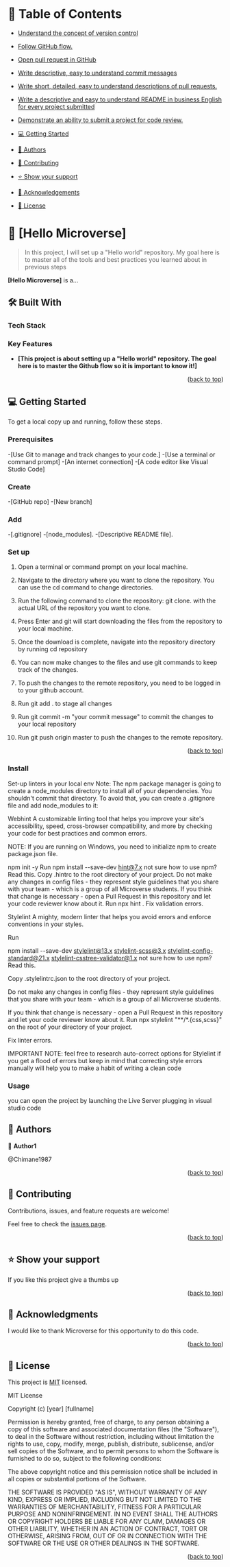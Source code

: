 <a name="readme-top"></a>

<div align="center">
  
 
</div>

<!-- TABLE OF CONTENTS -->

# 📗 Table of Contents

- [Understand the concept of version control](#about-project)
  
- [Follow GitHub flow.](#getting-started)
  
- [Open pull request in GitHub](#authors)

- [Write descriptive, easy to understand commit messages](#future-features)

- [Write short, detailed, easy to understand descriptions of pull requests.](#contributing)

- [Write a descriptive and easy to understand README in business English for every project submitted](#support)

- [Demonstrate an ability to submit a project for code review.](#acknowledgements)

- [💻 Getting Started](#getting-started)

- [👥 Authors](#authors)

- [🤝 Contributing](#contributing)

- [⭐️ Show your support](#support)

- [🙏 Acknowledgements](#acknowledgements)

- [📝 License](#license)

<!-- PROJECT DESCRIPTION -->

# 📖 [Hello Microverse] <a name="about-project"></a>

> In this project, I will set up a "Hello world" repository. My goal here is to master all of the tools and best practices you learned about in previous steps

**[Hello Microverse]** is a...

## 🛠 Built With <a name="built-with"></a>

### Tech Stack <a name="tech-stack"></a>

### Key Features <a name="key-features"></a>

- **[This project is about setting up a "Hello world" repository. The goal here is to master the Github flow so it is important to know it!]**

<p align="right">(<a href="#readme-top">back to top</a>)</p>

<!-- GETTING STARTED -->

## 💻 Getting Started <a name="getting-started"></a>

To get a local copy up and running, follow these steps.

### Prerequisites

-[Use Git to manage and track changes to your code.]
-[Use a terminal or command prompt]
-[An internet connection]
-[A code editor like Visual Studio Code]

### Create

-[GitHub repo]
-[New branch]

### Add
-[.gitignore]
-[node_modules].
-[Descriptive README file].

### Set up

1. Open a terminal or command prompt on your local machine.

2. Navigate to the directory where you want to clone the repository. You can use the cd command to change directories.

3. Run the following command to clone the repository: git clone. with the actual URL of the repository you want to clone.

4. Press Enter and git will start downloading the files from the repository to your local machine.

5. Once the download is complete, navigate into the repository directory by running cd repository

6. You can now make changes to the files and use git commands to keep track of the changes.

7. To push the changes to the remote repository, you need to be logged in to your github account.

8. Run git add . to stage all changes

9. Run git commit -m "your commit message" to commit the changes to your local repository

10. Run git push origin master to push the changes to the remote repository.

<p align="right">(<a href="#readme-top">back to top</a>)</p>

### Install

Set-up linters in your local env
Note: The npm package manager is going to create a node_modules directory to install all of your dependencies. You shouldn't commit that directory. To avoid that, you can create a .gitignore file and add node_modules to it:

Webhint
A customizable linting tool that helps you improve your site's accessibility, speed, cross-browser compatibility, and more by checking your code for best practices and common errors.

NOTE: If you are running on Windows, you need to initialize npm to create package.json file.

npm init -y
Run
npm install --save-dev hint@7.x
not sure how to use npm? Read this.
Copy .hintrc to the root directory of your project.
Do not make any changes in config files - they represent style guidelines that you share with your team - which is a group of all Microverse students.
If you think that change is necessary - open a Pull Request in this repository and let your code reviewer know about it.
Run
npx hint .
Fix validation errors.

Stylelint
A mighty, modern linter that helps you avoid errors and enforce conventions in your styles.

Run

npm install --save-dev stylelint@13.x stylelint-scss@3.x stylelint-config-standard@21.x stylelint-csstree-validator@1.x
not sure how to use npm? Read this.

Copy .stylelintrc.json to the root directory of your project.

Do not make any changes in config files - they represent style guidelines that you share with your team - which is a group of all Microverse students.

If you think that change is necessary - open a Pull Request in this repository and let your code reviewer know about it.
Run npx stylelint "**/*.{css,scss}" on the root of your directory of your project.

Fix linter errors.

IMPORTANT NOTE: feel free to research auto-correct options for Stylelint if you get a flood of errors but keep in mind that correcting style errors manually will help you to make a habit of writing a clean code

### Usage

you can open the project by launching the Live Server plugging in visual studio code

<!-- AUTHORS -->

## 👥 Authors <a name="authors"></a>

👤 **Author1**

@Chimane1987

<p align="right">(<a href="#readme-top">back to top</a>)</p>

<!-- CONTRIBUTING -->

## 🤝 Contributing <a name="contributing"></a>

Contributions, issues, and feature requests are welcome!

Feel free to check the [issues page](../../issues/).

<p align="right">(<a href="#readme-top">back to top</a>)</p>

<!-- SUPPORT -->

## ⭐️ Show your support <a name="support"></a>

If you like this project give a thumbs up

<p align="right">(<a href="#readme-top">back to top</a>)</p>

<!-- ACKNOWLEDGEMENTS -->

## 🙏 Acknowledgments <a name="acknowledgements"></a>



I would like to thank Microverse for this opportunity to do this code.

<p align="right">(<a href="#readme-top">back to top</a>)</p>

<!-- FAQ (optional) -->


<!-- LICENSE -->

## 📝 License <a name="license"></a>

This project is [MIT](./LICENSE) licensed.

MIT License

Copyright (c) [year] [fullname]

Permission is hereby granted, free of charge, to any person obtaining a copy
of this software and associated documentation files (the "Software"), to deal
in the Software without restriction, including without limitation the rights
to use, copy, modify, merge, publish, distribute, sublicense, and/or sell
copies of the Software, and to permit persons to whom the Software is
furnished to do so, subject to the following conditions:

The above copyright notice and this permission notice shall be included in all
copies or substantial portions of the Software.

THE SOFTWARE IS PROVIDED "AS IS", WITHOUT WARRANTY OF ANY KIND, EXPRESS OR
IMPLIED, INCLUDING BUT NOT LIMITED TO THE WARRANTIES OF MERCHANTABILITY,
FITNESS FOR A PARTICULAR PURPOSE AND NONINFRINGEMENT. IN NO EVENT SHALL THE
AUTHORS OR COPYRIGHT HOLDERS BE LIABLE FOR ANY CLAIM, DAMAGES OR OTHER
LIABILITY, WHETHER IN AN ACTION OF CONTRACT, TORT OR OTHERWISE, ARISING FROM,
OUT OF OR IN CONNECTION WITH THE SOFTWARE OR THE USE OR OTHER DEALINGS IN THE
SOFTWARE.

<p align="right">(<a href="#readme-top">back to top</a>)</p>
